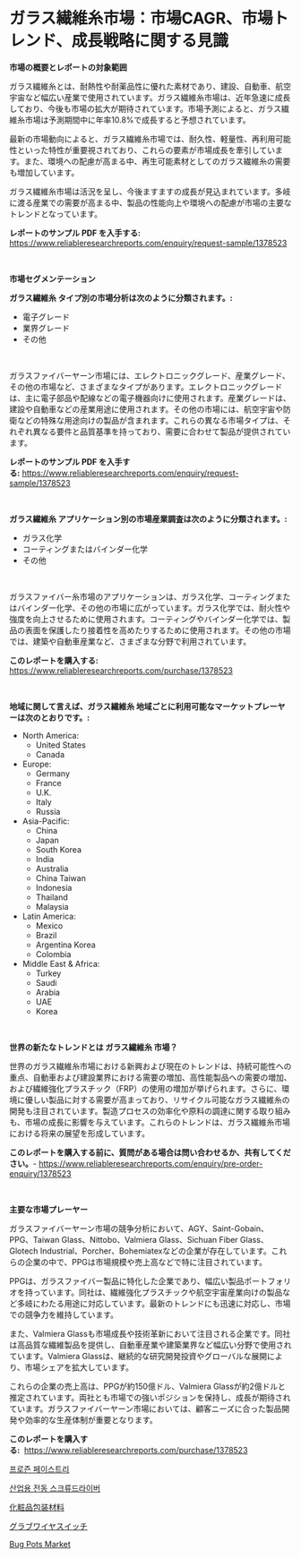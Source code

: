 <p><h1>ガラス繊維糸市場：市場CAGR、市場トレンド、成長戦略に関する見識</h1></p><p><strong>市場の概要とレポートの対象範囲</strong></p>
<p><p>ガラス繊維糸とは、耐熱性や耐薬品性に優れた素材であり、建設、自動車、航空宇宙など幅広い産業で使用されています。ガラス繊維糸市場は、近年急速に成長しており、今後も市場の拡大が期待されています。市場予測によると、ガラス繊維糸市場は予測期間中に年率10.8%で成長すると予想されています。</p><p>最新の市場動向によると、ガラス繊維糸市場では、耐久性、軽量性、再利用可能性といった特性が重要視されており、これらの要素が市場成長を牽引しています。また、環境への配慮が高まる中、再生可能素材としてのガラス繊維糸の需要も増加しています。</p><p>ガラス繊維糸市場は活況を呈し、今後ますますの成長が見込まれています。多岐に渡る産業での需要が高まる中、製品の性能向上や環境への配慮が市場の主要なトレンドとなっています。</p></p>
<p><strong>レポートのサンプル PDF を入手する:</strong> <a href="https://www.reliableresearchreports.com/enquiry/request-sample/1378523">https://www.reliableresearchreports.com/enquiry/request-sample/1378523</a></p>
<p>&nbsp;</p>
<p><strong>市場セグメンテーション</strong></p>
<p><strong>ガラス繊維糸 タイプ別の市場分析は次のように分類されます。:</strong></p>
<p><ul><li>電子グレード</li><li>業界グレード</li><li>その他</li></ul></p>
<p>&nbsp;</p>
<p><p>ガラスファイバーヤーン市場には、エレクトロニックグレード、産業グレード、その他の市場など、さまざまなタイプがあります。エレクトロニックグレードは、主に電子部品や配線などの電子機器向けに使用されます。産業グレードは、建設や自動車などの産業用途に使用されます。その他の市場には、航空宇宙や防衛などの特殊な用途向けの製品が含まれます。これらの異なる市場タイプは、それぞれ異なる要件と品質基準を持っており、需要に合わせて製品が提供されています。</p></p>
<p><strong>レポートのサンプル PDF を入手する:</strong>&nbsp;<a href="https://www.reliableresearchreports.com/enquiry/request-sample/1378523">https://www.reliableresearchreports.com/enquiry/request-sample/1378523</a></p>
<p>&nbsp;</p>
<p><strong> ガラス繊維糸 アプリケーション別の市場産業調査は次のように分類されます。:</strong></p>
<p><ul><li>ガラス化学</li><li>コーティングまたはバインダー化学</li><li>その他</li></ul></p>
<p>&nbsp;</p>
<p><p>ガラスファイバー糸市場のアプリケーションは、ガラス化学、コーティングまたはバインダー化学、その他の市場に広がっています。ガラス化学では、耐火性や強度を向上させるために使用されます。コーティングやバインダー化学では、製品の表面を保護したり接着性を高めたりするために使用されます。その他の市場では、建築や自動車産業など、さまざまな分野で利用されています。</p></p>
<p><strong>このレポートを購入する:</strong>&nbsp; <a href="https://www.reliableresearchreports.com/purchase/1378523">https://www.reliableresearchreports.com/purchase/1378523</a></p>
<p>&nbsp;</p>
<p><strong>地域に関して言えば、ガラス繊維糸 地域ごとに利用可能なマーケットプレーヤーは次のとおりです。:</strong></p>
<p><ul>
    <li>
        North America:
        <ul>
            <li>United States</li>
            <li>Canada</li>
        </ul>
    </li>
    <li>
        Europe:
        <ul>
            <li>Germany</li>
            <li>France</li>
            <li>U.K.</li>
            <li>Italy</li>
            <li>Russia</li>
        </ul>
    </li>
    <li>
        Asia-Pacific:
        <ul>
            <li>China</li>
            <li>Japan</li>
            <li>South Korea</li>
            <li>India</li>
            <li>Australia</li>
            <li>China Taiwan</li>
            <li>Indonesia</li>
            <li>Thailand</li>
            <li>Malaysia</li>
        </ul>
    </li>
    <li>
        Latin America:
        <ul>
            <li>Mexico</li>
            <li>Brazil</li>
            <li>Argentina Korea</li>
            <li>Colombia</li>
        </ul>
    </li>
    <li>
        Middle East & Africa:
        <ul>
            <li>Turkey</li>
            <li>Saudi</li>
            <li>Arabia</li>
            <li>UAE</li>
            <li>Korea</li>
        </ul>
    </li>
    </ul></p>
<p>&nbsp;</p>
<p><strong>世界の新たなトレンドとは ガラス繊維糸 市場？</strong></p>
<p><p>世界のガラス繊維糸市場における新興および現在のトレンドは、持続可能性への重点、自動車および建設業界における需要の増加、高性能製品への需要の増加、および繊維強化プラスチック（FRP）の使用の増加が挙げられます。さらに、環境に優しい製品に対する需要が高まっており、リサイクル可能なガラス繊維糸の開発も注目されています。製造プロセスの効率化や原料の調達に関する取り組みも、市場の成長に影響を与えています。これらのトレンドは、ガラス繊維糸市場における将来の展望を形成しています。</p></p>
<p><strong>このレポートを購入する前に、質問がある場合は問い合わせるか、共有してください。</strong>- <a href="https://www.reliableresearchreports.com/enquiry/pre-order-enquiry/1378523">https://www.reliableresearchreports.com/enquiry/pre-order-enquiry/1378523</a></p>
<p>&nbsp;</p>
<p><strong>主要な市場プレーヤー</strong></p>
<p><p>ガラスファイバーヤーン市場の競争分析において、AGY、Saint-Gobain、PPG、Taiwan Glass、Nittobo、Valmiera Glass、Sichuan Fiber Glass、Glotech Industrial、Porcher、Bohemiatexなどの企業が存在しています。これらの企業の中で、PPGは市場規模や売上高などで特に注目されています。</p><p>PPGは、ガラスファイバー製品に特化した企業であり、幅広い製品ポートフォリオを持っています。同社は、繊維強化プラスチックや航空宇宙産業向けの製品など多岐にわたる用途に対応しています。最新のトレンドにも迅速に対応し、市場での競争力を維持しています。</p><p>また、Valmiera Glassも市場成長や技術革新において注目される企業です。同社は高品質な繊維製品を提供し、自動車産業や建築業界など幅広い分野で使用されています。Valmiera Glassは、継続的な研究開発投資やグローバルな展開により、市場シェアを拡大しています。</p><p>これらの企業の売上高は、PPGが約150億ドル、Valmiera Glassが約2億ドルと推定されています。両社とも市場での強いポジションを保持し、成長が期待されています。ガラスファイバーヤーン市場においては、顧客ニーズに合った製品開発や効率的な生産体制が重要となります。</p></p>
<p><strong>このレポートを購入する:</strong>&nbsp;&nbsp;<a href="https://www.reliableresearchreports.com/purchase/1378523">https://www.reliableresearchreports.com/purchase/1378523</a></p>
<p><p><a href="https://medium.com/@conradkirrlin76575/%EB%83%89%EB%8F%99-%ED%8E%98%EC%9D%B4%EC%8A%A4%ED%8A%B8%EB%A6%AC-%EC%8B%9C%EC%9E%A5-%EA%B7%9C%EB%AA%A8-%EB%B0%8F-%EC%8B%9C%EC%9E%A5-%ED%8A%B8%EB%A0%8C%EB%93%9C-%EC%99%84%EB%B2%BD%ED%95%9C-%EC%82%B0%EC%97%85-%EA%B0%9C%EC%9A%94-2024%EB%85%84%EB%B6%80%ED%84%B0-2031%EB%85%84-2f6999b1e174">프로즌 페이스트리</a></p><p><a href="https://github.com/vsnao330707/Market-Research-Report-List-1/blob/main/26183863280.md">산업용 전동 스크류드라이버</a></p><p><a href="https://github.com/mohamedbakry57/Market-Research-Report-List-3/blob/main/52043323736.md">化粧品包装材料</a></p><p><a href="https://medium.com/@reyeshowell655/%E3%82%AC%E3%83%90%E3%83%AF%E3%82%A4%E3%83%A4%E3%83%BC%E3%82%B9%E3%82%A4%E3%83%83%E3%83%81%E5%B8%82%E5%A0%B4%E8%A6%8F%E6%A8%A1-%E5%B8%82%E5%A0%B4%E5%8B%95%E5%90%91%E3%81%A8%E5%B8%82%E5%A0%B4%E4%BA%88%E6%B8%AC-2024%E5%B9%B4%E3%81%8B%E3%82%892031%E5%B9%B4-6a103dbf3e9e">グラブワイヤスイッチ</a></p><p><a href="https://github.com/vimar16th/Market-Research-Report-List-3/blob/main/bug-pots-market.md">Bug Pots Market</a></p></p>